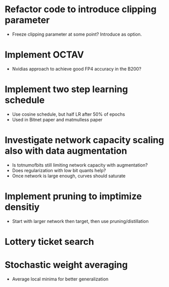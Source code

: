 
# Refactor code to introduce clipping parameter
- Freeze clipping parameter at some point? Introduce as option.

# Implement OCTAV
- Nvidias approach to achieve good FP4 accuracy in the B200?

# Implement two step learning schedule
- Use cosine schedule, but half LR after 50% of epochs
- Used in Bitnet paper and matmulless paper

# Investigate network capacity scaling also with data augmentation
- Is totnumofbits still limiting network capacity with augmentation?
- Does regularization with low bit quants help?
- Once network is large enough, curves should saturate

# Implement pruning to imptimize densitiy
- Start with larger network then target, then use pruning/distillation

# Lottery ticket search


# Stochastic weight averaging

- Average local minima for better generalization